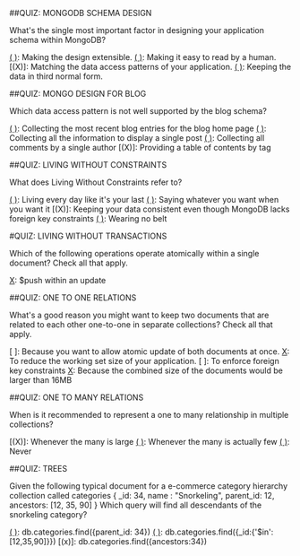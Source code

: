 ##QUIZ: MONGODB SCHEMA DESIGN

What's the single most important factor in designing your application schema within MongoDB?

[( )]: Making the design extensible.
[( )]: Making it easy to read by a human.
[(X)]: Matching the data access patterns of your application.
[( )]: Keeping the data in third normal form.

##QUIZ: MONGO DESIGN FOR BLOG

Which data access pattern is not well supported by the blog schema?

[( )]: Collecting the most recent blog entries for the blog home page
[( )]: Collecting all the information to display a single post
[( )]: Collecting all comments by a single author
[(X)]: Providing a table of contents by tag

##QUIZ: LIVING WITHOUT CONSTRAINTS

What does Living Without Constraints refer to?

[( )]: Living every day like it's your last
[( )]: Saying whatever you want when you want it
[(X)]: Keeping your data consistent even though MongoDB lacks foreign key constraints
[( )]: Wearing no belt

#QUIZ: LIVING WITHOUT TRANSACTIONS

Which of the following operations operate atomically within a single document? Check all that apply.

[X]: Update
[X]: findAndModify
[X]: $addToSet (within an update)
[X]: $push within an update

##QUIZ: ONE TO ONE RELATIONS

What's a good reason you might want to keep two documents that are related to each other one-to-one in separate collections? Check all that apply.

[ ]: Because you want to allow atomic update of both documents at once.
[X]: To reduce the working set size of your application.
[ ]: To enforce foreign key constraints
[X]: Because the combined size of the documents would be larger than 16MB


##QUIZ: ONE TO MANY RELATIONS

When is it recommended to represent a one to many relationship in multiple collections?

[( )]: Always
[(X)]: Whenever the many is large
[( )]: Whenever the many is actually few
[( )]: Never

##QUIZ: TREES

Given the following typical document for a e-commerce category hierarchy collection called categories
    {
      _id: 34,
      name : "Snorkeling",
      parent_id: 12,
      ancestors: [12, 35, 90]
    }
Which query will find all descendants of the snorkeling category?

[( )]: db.categories.find({ancestors:{'$in':[12,35,90]}})
[( )]: db.categories.find({parent_id: 34})
[( )]: db.categories.find({_id:{'$in':[12,35,90]}})
[(x)]: db.categories.find({ancestors:34})








